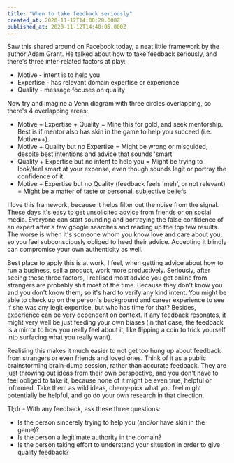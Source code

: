 ```yaml
---
title: "When to take feedback seriously"
created_at: 2020-11-12T14:00:28.000Z
published_at: 2020-11-12T14:40:05.000Z
---
```

Saw this shared around on Facebook today, a neat little framework by the author Adam Grant. He talked about how to take feedback seriously, and there's three inter-related factors at play:

*   Motive - intent is to help you
*   Expertise - has relevant domain expertise or experience
*   Quality - message focuses on quality

Now try and imagine a Venn diagram with three circles overlapping, so there's 4 overlapping areas:

*   Motive + Expertise + Quality = Mine this for gold, and seek mentorship. Best is if mentor also has skin in the game to help you succeed (i.e. Motive++).
*   Motive + Quality but no Expertise = Might be wrong or misguided, despite best intentions and advice that sounds 'smart'
*   Quality + Expertise but no intent to help you = Might be trying to look/feel smart at your expense, even though sounds legit or portray the confidence of it
*   Motive + Expertise but no Quality (feedback feels 'meh', or not relevant) = Might be a matter of taste or personal, subjective beliefs

I love this framework, because it helps filter out the noise from the signal. These days it's easy to get unsolicited advice from friends or on social media. Everyone can start sounding and portraying the false confidence of an expert after a few google searches and reading up the top few results. The worse is when it's someone whom you know love and care about you, so you feel subconsciously obliged to heed their advice. Accepting it blindly can compromise your own authenticity as well.

Best place to apply this is at work, I feel, when getting advice about how to run a business, sell a product, work more productively. Seriously, after seeing these three factors, I realised most advice you get online from strangers are probably shit most of the time. Because they don't know you and you don't know them, so it's hard to verify any kind intent. You might be able to check up on the person's background and career experience to see if she was any legit expertise, but who has time for that? Besides, experience can be very dependent on context. If any feedback resonates, it might very well be just feeding your own biases (in that case, the feedback is a mirror to how you really feel about it, like flipping a coin to trick yourself into surfacing what you really want).

Realising this makes it much easier to not get too hung up about feedback from strangers or even friends and loved ones. Think of it as a public brainstorming brain-dump session, rather than accurate feedback. They are just throwing out ideas from their own perspective, and you don't have to feel obliged to take it, because none of it might be even true, helpful or informed. Take them as wild ideas, cherry-pick what you feel might potentially be helpful, and go do your own research in that direction. 

Tl;dr - With any feedback, ask these three questions:

*   Is the person sincerely trying to help you (and/or have skin in the game)? 
*   Is the person a legitimate authority in the domain?
*   Is the person taking effort to understand your situation in order to give quality feedback?
